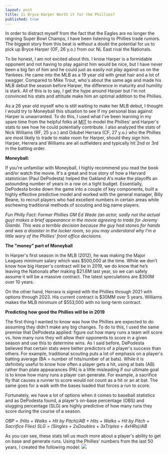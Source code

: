 ```yaml
---
layout: post
title: Is Bryce Harper Worth it for the Phillies?
published: true
---
```


In order to distract myself from the fact that the Eagles are no longer the reigning Super Bowl Champs, I have been listening to Phillies trade rumors. The biggest story from this beat is without a doubt the potential for us to pick up Bryce Harper (OF, 26 y.o.) from our NL East rival the Nationals. 

To be honest, I am not excited about this. I know Harper is a formidable opponent and not having to play against him would be nice, but I have never been a big fan of him and he could just as easily not play against us on the Yankees. He came into the MLB as a 19 year old with great hair and a lot of swagger. Compared to Mike Trout, who's about the same age and made his MLB debut the season before Harper, the difference in maturity and humility is stark. All of this is to say, I get the hype around Harper but I'm not convinced his stats and attitude make him an optimal addition to the Phillies.

As a 26 year old myself who is still waiting to make her MLB debut, I thought I would try to Moneyball this situation to see if my personal bias against Harper is unwarranted. To do this, I used what I've been learning in my spare time from the helpful folks at [MIT](https://ocw.mit.edu/courses/sloan-school-of-management/15-071-the-analytics-edge-spring-2017/index.htm) to model the Phillies' and Harper's stats to see how he could potentially contribute. I also analyzed the stats of Nick Williams (RF, 25 y.o.) and Odubel Herrara (CF, 27 y.o.) who the Phillies are most likely to trade to make room for Harper, should they sign him. Harper, Herrera and Williams are all outfielders and typically hit 2nd or 3rd in the batting order.

**Moneyball:**

If you're unfamiliar with Moneyball, I highly recommend you read the book and/or watch the movie. It's a great and true story of how a Harvard statistician (Paul DePodesta) helped the Oakland A's make the playoffs an astounding number of years in a row on a tight budget. Essentially, DePodesta broke down the game into a couple of key components, built a highly effective predictive model and worked with the general manager, Billy Beane, to recruit players who had excellent numbers in certain areas while eschewing traditional methods of scouting and big name players.

*Fun Philly Fact: Former Phillies GM Ed Wade (an actor, sadly not the actual guy) makes a brief appearance in the movie agreeing to trade for Jeremy Giambi. This was a terrible decision because the guy had stones for hands and was a disaster in the locker room, so you may understand why I'm a little wary of the Phillies' front office decisions.* 

**The "money" part of Moneyball**

In Harper's first season in the MLB (2012), he was making the Major Leagues minimum salary which was $500,000 at the time. While we don’t know how big Harper's contract will be in 2019, we do know that he’s leaving the Nationals after making $21.6M last year, so we can safely assume it will be a massive contract. The latest speculations are $300M over 10 years.

On the other hand, Herrara is signed with the Phillies through 2021 with options through 2023. His current contract is $30MM over 5 years. Williams makes the MLB minimum of $553,000 with no long-term contract. 

**Predicting how good the Phillies will be in 2019**

The first thing I wanted to know was how the Phillies are expected to do assuming they didn't make any big changes. To do to this, I used the same premise that DePodesta applied: figure out how many runs a team will score vs. how many runs they will allow their opponents to score in a given season and use this to determine wins. As I said before, DePodesta believed that certain stats were better predictors of a player's success than others. For example, traditional scouting puts a lot of emphasis on a player's batting average (BA = number of hits/number of at bats). While it is definitely useful to know how often a player gets a hit, using at bats (AB) rather than plate appearances (PA) is a little misleading if our ultimate goal is to know how many runs a player can generate. For example, a sacrifice fly that causes a runner to score would not count as a hit or an at bat. The same goes for a walk with the bases loaded that forces a run to score.

Fortunately, we have a lot of options when it comes to baseball statistics and as DePodesta found, a player's on-base percentage (OBS) and slugging percentage (SLG) are highly predictive of how many runs they score during the course of a season. 

*OBP = (Hits + Walks + Hit by Pitch)/AB + Hits + Walks + Hit by Pitch + Sacrifice Flies)
SLG = (Singles + 2xDoubles + 3xTriples + 4xHRs)/AB*

As you can see, these stats tell us much more about a player's ability to get on base and generate runs. Using the Phillies' numbers from the last 50 years, I created the following model: 
![]({{site.baseurl}}/img/thesi.jpg)
